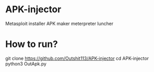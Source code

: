 # APK-injector
Metasploit installer
APK maker
meterpreter luncher

# How to run?
git clone https://github.com/Outshit113/APK-injector
cd APK-injector
python3 OutApk.py

